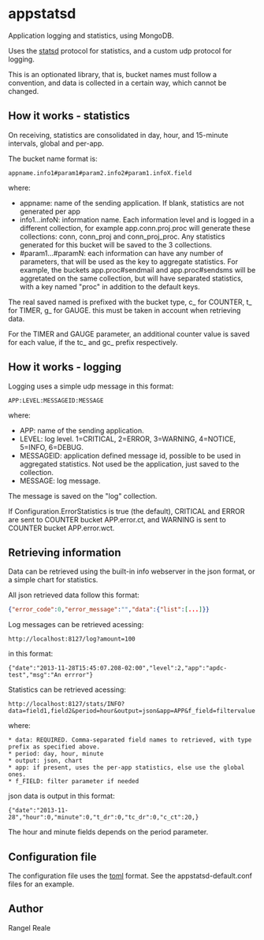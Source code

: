 appstatsd
=========

Application logging and statistics, using MongoDB.

Uses the [statsd] protocol for statistics, and a custom udp protocol for logging.

This is an optionated library, that is, bucket names must follow a convention,
and data is collected in a certain way, which cannot be changed.

How it works - statistics
-------------------------

On receiving, statistics are consolidated in day, hour, and 15-minute intervals,
global and per-app.

The bucket name format is:

	appname.info1#param1#param2.info2#param1.infoX.field

where:

* appname: name of the sending application. If blank, statistics are not generated per app
* info1...infoN: information name. Each information level and is logged in a different collection, for example app.conn.proj.proc will generate these collections: conn, conn_proj and conn_proj_proc. Any statistics generated for this bucket will be saved to the 3 collections.
* #param1...#paramN: each information can have any number of parameters, that will be used as the key to aggregate statistics. For example, the buckets app.proc#sendmail and app.proc#sendsms will be aggretated on the same collection, but will have separated statistics, with a key named "proc" in addition to the default keys.

The real saved named is prefixed with the bucket type, c_ for COUNTER, t_ for TIMER, g_ for GAUGE. this must be taken in account when retrieving data.

For the TIMER and GAUGE parameter, an additional counter value is saved for each value, if the tc_ and gc_ prefix respectively.

How it works - logging
----------------------

Logging uses a simple udp message in this format:

	APP:LEVEL:MESSAGEID:MESSAGE
	
where:

* APP: name of the sending application.
* LEVEL: log level. 1=CRITICAL, 2=ERROR, 3=WARNING, 4=NOTICE, 5=INFO, 6=DEBUG.
* MESSAGEID: application defined message id, possible to be used in aggregated statistics. Not used be the application, just saved to the collection.
* MESSAGE: log message.

The message is saved on the "log" collection.

If Configuration.ErrorStatistics is true (the default), CRITICAL and ERROR are sent to COUNTER bucket APP.error.ct, and WARNING is sent to COUNTER bucket APP.error.wct.

Retrieving information
----------------------

Data can be retrieved using the built-in info webserver in the json format, or a simple chart for statistics.

All json retrieved data follow this format:

````json
{"error_code":0,"error_message":"","data":{"list":[...]}}
````

Log messages can be retrieved acessing:

	http://localhost:8127/log?amount=100
	
in this format:

	{"date":"2013-11-28T15:45:07.208-02:00","level":2,"app":"apdc-test","msg":"An errror"}


Statistics can be retrieved acessing:

	http://localhost:8127/stats/INFO?data=field1,field2&period=hour&output=json&app=APP&f_field=filtervalue
	
where:
	
	* data: REQUIRED. Comma-separated field names to retrieved, with type prefix as specified above.
	* period: day, hour, minute
	* output: json, chart
	* app: if present, uses the per-app statistics, else use the global ones.
	* f_FIELD: filter parameter if needed

json data is output in this format:

	{"date":"2013-11-28","hour":0,"minute":0,"t_dr":0,"tc_dr":0,"c_ct":20,}

The hour and minute fields depends on the period parameter.

Configuration file
------------------

The configuration file uses the [toml] format. See the appstatsd-default.conf files for an example.


Author
------

Rangel Reale



[statsd]: http://www.github.com/etsy/statsd
[toml]: https://github.com/mojombo/toml
